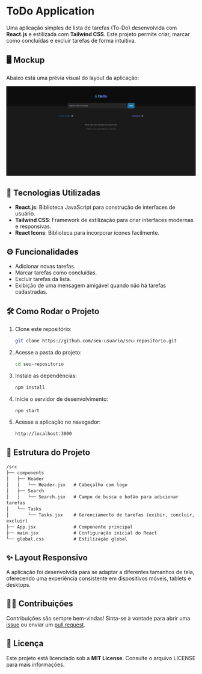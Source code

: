 
# ToDo Application

Uma aplicação simples de lista de tarefas (To-Do) desenvolvida com **React.js** e estilizada com **Tailwind CSS**. 
Este projeto permite criar, marcar como concluídas e excluir tarefas de forma intuitiva.

## 🖥️ Mockup

Abaixo está uma prévia visual do layout da aplicação:

![Mockup](foto.png)

## 🚀 Tecnologias Utilizadas

- **React.js**: Biblioteca JavaScript para construção de interfaces de usuário.
- **Tailwind CSS**: Framework de estilização para criar interfaces modernas e responsivas.
- **React Icons**: Biblioteca para incorporar ícones facilmente.

## ⚙️ Funcionalidades

- Adicionar novas tarefas.
- Marcar tarefas como concluídas.
- Excluir tarefas da lista.
- Exibição de uma mensagem amigável quando não há tarefas cadastradas.

## 🛠️ Como Rodar o Projeto

1. Clone este repositório:
   ```bash
   git clone https://github.com/seu-usuario/seu-repositorio.git
   ```

2. Acesse a pasta do projeto:
   ```bash
   cd seu-repositorio
   ```

3. Instale as dependências:
   ```bash
   npm install
   ```

4. Inicie o servidor de desenvolvimento:
   ```bash
   npm start
   ```

5. Acesse a aplicação no navegador:
   ```
   http://localhost:3000
   ```

## 📂 Estrutura do Projeto

```plaintext
/src
├── components
│   ├── Header
│   │   └── Header.jsx   # Cabeçalho com logo
│   ├── Search
│   │   └── Search.jsx   # Campo de busca e botão para adicionar tarefas
│   └── Tasks
│       └── Tasks.jsx    # Gerenciamento de tarefas (exibir, concluir, excluir)
├── App.jsx              # Componente principal
├── main.jsx             # Configuração inicial do React
└── global.css           # Estilização global
```

## ✨ Layout Responsivo

A aplicação foi desenvolvida para se adaptar a diferentes tamanhos de tela, oferecendo uma experiência consistente em dispositivos móveis, tablets e desktops.

## 🧑‍💻 Contribuições

Contribuições são sempre bem-vindas! Sinta-se à vontade para abrir uma [issue](https://github.com/seu-usuario/seu-repositorio/issues) ou enviar um [pull request](https://github.com/seu-usuario/seu-repositorio/pulls).

## 📝 Licença

Este projeto está licenciado sob a **MIT License**. Consulte o arquivo LICENSE para mais informações.
